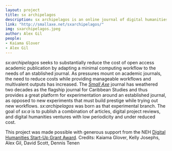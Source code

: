 ```yaml
---
layout: project
title: sx archipelagos
description: sx archipelagos is an online journal of digital humanities and new media related to the Caribbean.
link: "http://smallaxe.net/sxarchipelagos/"
img: sxarchipelagos.jpeg
author: Alex Gil
people:
- Kaiama Glover
- Alex Gil
---
```


<em>sx:archipelagos</em> seeks to substantially reduce the cost of open access academic publication by adapting a minimal computing workflow to the needs of an stablished journal. As pressures mount on academic journals, the need to reduce costs while providing manageable workflows and multivalent outputs has increased. The <em><a href="http://smallaxe.net/">Small Axe</a></em> journal has weathered two decades as the flagship journal for Caribbean Studies and thus provides a great platform for experimentation around an established journal, as opposed to new experiments that must build prestige while trying out new workflows. <em>sx:archipelagos</em> was born as that experimental branch. The goal of <em>sx:a</em> is to publish a combination of articles, digital project reviews, and digital humanities ventures with low periodicity and under reduced cost.

This project was made possible with generous support from the NEH <a href="http://www.neh.gov/divisions/odh/grant-news/announcing-17-digital-humanities-start-grant-awards-march-2015">Digital Humanities Start-Up Grant Award</a>. Credits: Kaiama Glover, Kelly Josephs, Alex Gil, David Scott, Dennis Tenen